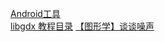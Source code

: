 <a href="http://www.androiddevtools.cn/index.html">Android工具</a>
<br/>
<a href="https://blog.csdn.net/zqiang_55/article/details/50878524">libgdx 教程目录</a>
<a href="https://blog.csdn.net/candycat1992/article/details/50346469">【图形学】谈谈噪声</a>
